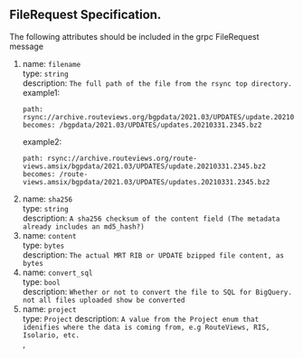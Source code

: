 ## FileRequest Specification.
The following attributes should be included in the grpc FileRequest message

 1. name: `filename`  
    type: `string`  
    description: `The full path of the file from the rsync top directory.`  
    example1:   
     ```
     path: rsync://archive.routeviews.org/bgpdata/2021.03/UPDATES/update.20210331.2345.bz2  
     becomes: /bgpdata/2021.03/UPDATES/updates.20210331.2345.bz2
     ```  
    example2:  
     ```
     path: rsync://archive.routeviews.org/route-views.amsix/bgpdata/2021.03/UPDATES/update.20210331.2345.bz2  
     becomes: /route-views.amsix/bgpdata/2021.03/UPDATES/updates.20210331.2345.bz2
     ```
 2. name: `sha256`  
    type: `string`  
    description: `A sha256 checksum of the content field (The metadata already includes an md5_hash?)`  
 3. name: `content`  
    type: `bytes`  
    description: `The actual MRT RIB or UPDATE bzipped file content, as bytes`  
 4. name: `convert_sql`  
    type: `bool`  
    description: `Whether or not to convert the file to SQL for BigQuery. not all files uploaded show be converted`
 5. name: `project`  
    type: `Project`
    description: `A value from the Project enum that idenifies where the data is coming from, e.g RouteViews, RIS, Isolario, etc.`  
,
